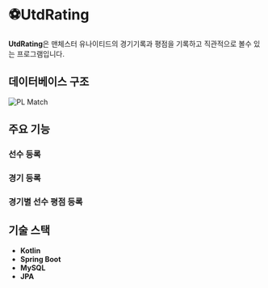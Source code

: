 # ⚽UtdRating
**UtdRating**은 맨체스터 유나이티드의 경기기록과 평점을 기록하고 직관적으로 볼수 있는 프로그램입니다.

## 데이터베이스 구조
![PL Match](https://github.com/user-attachments/assets/529cafa1-9b89-4796-9091-a2ead42e3e32)

## 주요 기능
### 선수 등록
### 경기 등록
### 경기별 선수 평점 등록

## 기술 스택
-   **Kotlin**
-   **Spring Boot**
-   **MySQL**
-   **JPA**

